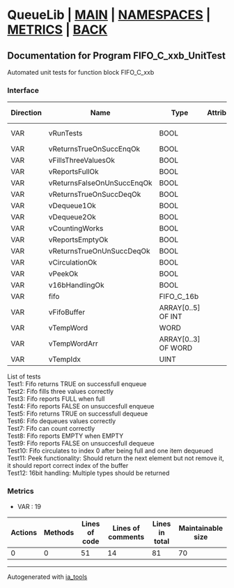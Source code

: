 # QueueLib | [MAIN] | [NAMESPACES] | [METRICS] | [BACK]  

## Documentation for Program FIFO_C_xxb_UnitTest  

Automated unit tests for function block FIFO_C_xxb  

### Interface  

| Direction | Name | Type | Attribute | Initial Value | Documentation |
| --------- | ---- | ---- | --------- | ------------- | ------------- |
| VAR | vRunTests | BOOL |  | FALSE | Tap to TRUE, to run test |  
| VAR | vReturnsTrueOnSuccEnqOk | BOOL |  | FALSE | Results |  
| VAR | vFillsThreeValuesOk | BOOL |  | FALSE |  |  
| VAR | vReportsFullOk | BOOL |  | FALSE |  |  
| VAR | vReturnsFalseOnUnSuccEnqOk | BOOL |  | FALSE |  |  
| VAR | vReturnsTrueOnSuccDeqOk | BOOL |  | FALSE |  |  
| VAR | vDequeue1Ok | BOOL |  | FALSE |  |  
| VAR | vDequeue2Ok | BOOL |  | FALSE |  |  
| VAR | vCountingWorks | BOOL |  | FALSE |  |  
| VAR | vReportsEmptyOk | BOOL |  | FALSE |  |  
| VAR | vReturnsTrueOnUnSuccDeqOk | BOOL |  | FALSE |  |  
| VAR | vCirculationOk | BOOL |  | FALSE |  |  
| VAR | vPeekOk | BOOL |  | FALSE |  |  
| VAR | v16bHandlingOk | BOOL |  | FALSE |  |  
| VAR | fifo | FIFO_C_16b |  |  |  |  
| VAR | vFifoBuffer | ARRAY[0..5] OF INT |  |  |  |  
| VAR | vTempWord | WORD |  |  |  |  
| VAR | vTempWordArr | ARRAY[0..3] OF WORD |  |  |  |  
| VAR | vTempIdx | UINT |  |  |  |  

List of tests  
Test1: Fifo returns TRUE on successfull enqueue  
Test2: Fifo fills three values correctly  
Test3: Fifo reports FULL when full  
Test4: Fifo reports FALSE on unsuccesfull enqueue  
Test5: Fifo returns TRUE on successfull dequeue  
Test6: Fifo dequeues values correctly  
Test7: Fifo can count correctly  
Test8: Fifo reports EMPTY when EMPTY  
Test9: Fifo reports FALSE on unsuccesfull dequeue  
Test10: Fifo circulates to index 0 after being full and one item dequeued  
Test11: Peek functionality: Should return the next element but not remove it, it should report correct index of the buffer  
Test12: 16bit handling: Multiple types should be returned  

### Metrics  

- VAR : 19

| Actions | Methods | Lines of code | Lines of comments | Lines in total | Maintainable size |
| ------- | ------- | ------------- | ----------------- | -------------- | ----------------- |
| 0 | 0 | 51 |14 |81 | 70 |





---
Autogenerated with [ia_tools](https://github.com/tkucic/ia_tools)  

[MAIN]: ../../../../index.md
[NAMESPACES]: ../../nsList.md
[METRICS]: ../../../metrics.md
[BACK]: ../nsMain.md

